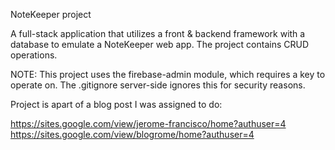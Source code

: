 NoteKeeper project

A full-stack application that utilizes a front & backend framework with a database to emulate a NoteKeeper web app. The project contains CRUD operations.

NOTE: This project uses the firebase-admin module, which requires a key to operate on. The .gitignore server-side ignores this for security reasons.

Project is apart of a blog post I was assigned to do:

https://sites.google.com/view/jerome-francisco/home?authuser=4
https://sites.google.com/view/blogrome/home?authuser=4

